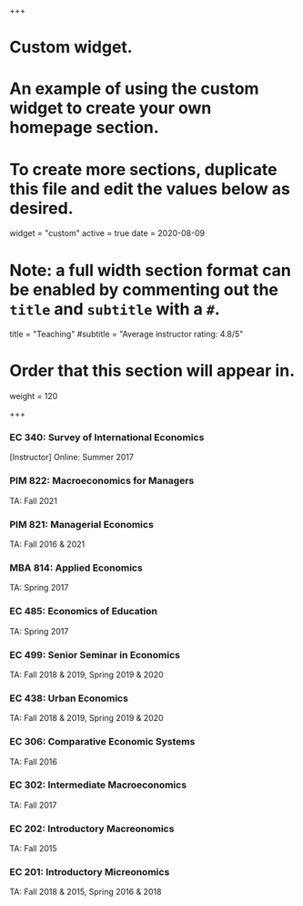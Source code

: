 +++
# Custom widget.
# An example of using the custom widget to create your own homepage section.
# To create more sections, duplicate this file and edit the values below as desired.
widget = "custom"
active = true
date = 2020-08-09

# Note: a full width section format can be enabled by commenting out the `title` and `subtitle` with a `#`.
title = "Teaching"
#subtitle = "Average instructor rating: 4.8/5"

# Order that this section will appear in.
weight = 120

+++

### EC 340: Survey of International Economics 
[Instructor] Online: Summer 2017

### PIM 822: Macroeconomics for Managers
TA: Fall 2021

### PIM 821: Managerial Economics 
TA: Fall 2016 & 2021

### MBA 814: Applied Economics 
TA: Spring 2017

### EC 485: Economics of Education 
TA: Spring 2017

### EC 499: Senior Seminar in Economics 
TA: Fall 2018 & 2019, Spring 2019 & 2020

### EC 438: Urban Economics 
TA: Fall 2018 & 2019, Spring 2019 & 2020

### EC 306: Comparative Economic Systems 
TA: Fall 2016

### EC 302: Intermediate Macroeconomics 
TA: Fall 2017 

### EC 202: Introductory Macreonomics 
TA: Fall 2015

### EC 201: Introductory Micreonomics 
TA: Fall 2018 & 2015, Spring 2016 & 2018


